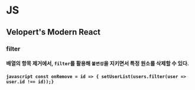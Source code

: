 # JS

## Velopert's Modern React

### filter

#### 배열의 항목 제거에서, `filter`를 활용해 `불변성`을 지키면서 특정 원소를 삭제할 수 있다.

#### ```javascript const onRemove = id => { setUserList(users.filter(user => user.id !== id));} ```